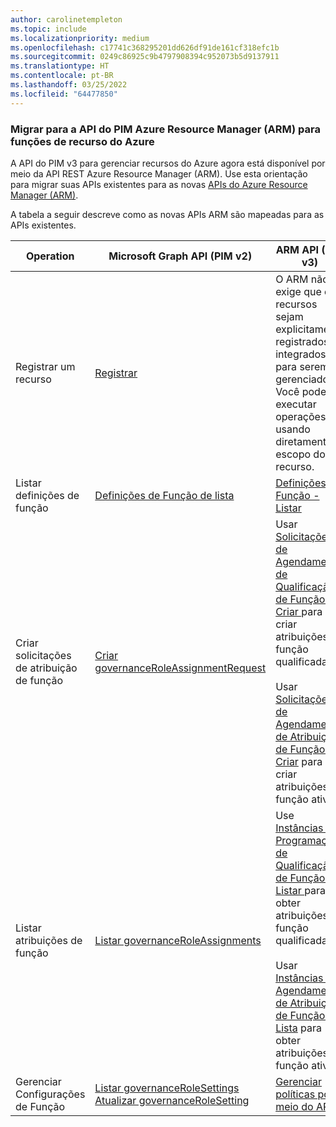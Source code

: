 ```yaml
---
author: carolinetempleton
ms.topic: include
ms.localizationpriority: medium
ms.openlocfilehash: c17741c368295201dd626df91de161cf318efc1b
ms.sourcegitcommit: 0249c86925c9b4797908394c952073b5d9137911
ms.translationtype: HT
ms.contentlocale: pt-BR
ms.lasthandoff: 03/25/2022
ms.locfileid: "64477850"
---
```

<!-- markdownlint-disable MD041-->

### <a name="migrate-to-the-azure-resource-manager-arm-pim-api-for-azure-resource-roles"></a>Migrar para a API do PIM Azure Resource Manager (ARM) para funções de recurso do Azure

A API do PIM v3 para gerenciar recursos do Azure agora está disponível por meio da API REST Azure Resource Manager (ARM). Use esta orientação para migrar suas APIs existentes para as novas [APIs do Azure Resource Manager (ARM)](/rest/api/authorization/privileged-role-eligibility-rest-sample).

A tabela a seguir descreve como as novas APIs ARM são mapeadas para as APIs existentes.

| Operation | Microsoft Graph API (PIM v2) | ARM API (PIM v3) |
| --------- | ------------ | -------------- |
| Registrar um recurso | [Registrar](/graph/api/governanceresource-register) | O ARM não exige que os recursos sejam explicitamente registrados ou integrados para serem gerenciados. Você pode executar operações usando diretamente o escopo do recurso. |
| Listar definições de função | [Definições de Função de lista](/graph/api/governanceroledefinition-list) | [Definições de Função - Listar](/rest/api/authorization/role-definitions/list) |
| Criar solicitações de atribuição de função | [Criar governanceRoleAssignmentRequest](/graph/api/governanceroleassignmentrequest-post) | Usar [Solicitações de Agendamento de Qualificação de Função - Criar ](/rest/api/authorization/role-eligibility-schedule-requests/create) para criar atribuições de função qualificadas<br/><br/>Usar [Solicitações de Agendamento de Atribuição de Função - Criar](/rest/api/authorization/role-assignment-schedule-requests/create) para criar atribuições de função ativa |
| Listar atribuições de função | [Listar governanceRoleAssignments](/graph/api/governanceroleassignment-list) | Use [Instâncias de Programação de Qualificação de Função - Listar ](/rest/api/authorization/role-eligibility-schedule-instances/list-for-scope) para obter atribuições de função qualificadas<br/><br/>Usar [Instâncias de Agendamento de Atribuição de Função - Lista](/rest/api/authorization/role-assignment-schedule-instances/list-for-scope) para obter atribuições de função ativa |
| Gerenciar Configurações de Função | [Listar governanceRoleSettings](/graph/api/governancerolesetting-list)<br/>[Atualizar governanceRoleSetting](/graph/api/governancerolesetting-update) | [Gerenciar políticas por meio do ARM](/rest/api/authorization/privileged-role-policy-rest-sample)